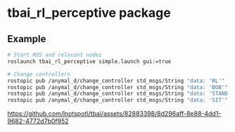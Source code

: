 # tbai_rl_perceptive package

## Example
```bash
# Start ROS and relevant nodes
roslaunch tbai_rl_perceptive simple.launch gui:=true

# Change controllers
rostopic pub /anymal_d/change_controller std_msgs/String "data: 'RL'"
rostopic pub /anymal_d/change_controller std_msgs/String "data: 'BOB'"  # RL and BOB are the same controllers
rostopic pub /anymal_d/change_controller std_msgs/String "data: 'STAND'"
rostopic pub /anymal_d/change_controller std_msgs/String "data: 'SIT'"
```


https://github.com/lnotspotl/tbai/assets/82883398/8d296aff-8e88-4dd1-9682-4772d7b0f952

